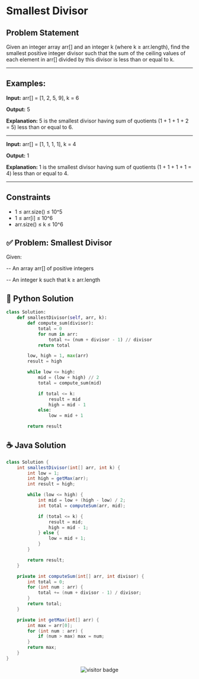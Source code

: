 
# Smallest Divisor

## Problem Statement
Given an integer array arr[] and an integer k (where k ≥ arr.length), find the smallest positive integer divisor such that the sum of the ceiling values of each element in arr[] divided by this divisor is less than or equal to k.

---

## Examples:

**Input:** arr[] = [1, 2, 5, 9], k = 6

**Output:** 5

**Explanation:** 5 is the smallest divisor having sum of quotients (1 + 1 + 1 + 2 = 5) less than or equal to 6.



---


**Input:** arr[] = [1, 1, 1, 1], k = 4

**Output:** 1

**Explanation:** 1 is the smallest divisor having sum of quotients (1 + 1 + 1 + 1 = 4) less than or equal to 4.

---


## Constraints

- 1 ≤ arr.size() ≤ 10^5
- 1 ≤ arr[i] ≤ 10^6
- arr.size() ≤ k ≤ 10^6

## ✅ Problem: Smallest Divisor
Given:

-- An array arr[] of positive integers

-- An integer k such that k ≥ arr.length


## 🐍 Python Solution

```python
class Solution:
    def smallestDivisor(self, arr, k):
        def compute_sum(divisor):
            total = 0
            for num in arr:
                total += (num + divisor - 1) // divisor 
            return total

        low, high = 1, max(arr)
        result = high

        while low <= high:
            mid = (low + high) // 2
            total = compute_sum(mid)

            if total <= k:
                result = mid
                high = mid - 1
            else:
                low = mid + 1

        return result
```
## ☕️ Java Solution

```java
class Solution {
    int smallestDivisor(int[] arr, int k) {
        int low = 1;
        int high = getMax(arr);
        int result = high;

        while (low <= high) {
            int mid = low + (high - low) / 2;
            int total = computeSum(arr, mid);

            if (total <= k) {
                result = mid;
                high = mid - 1;
            } else {
                low = mid + 1;
            }
        }

        return result;
    }

    private int computeSum(int[] arr, int divisor) {
        int total = 0;
        for (int num : arr) {
            total += (num + divisor - 1) / divisor;
        }
        return total;
    }

    private int getMax(int[] arr) {
        int max = arr[0];
        for (int num : arr) {
            if (num > max) max = num;
        }
        return max;
    }
}
```
<p align="center">
  <img src="https://visitor-badge.laobi.icu/badge?page_id=second-largest-problem" alt="visitor badge"/>

</p>
